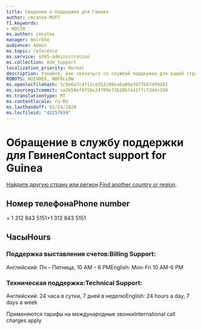 ```yaml
---
title: Сведения о поддержке для Гвинея
author: cmcatee-MSFT
f1.keywords:
- NOCSH
ms.author: cmcatee
manager: mnirkhe
audience: Admin
ms.topic: reference
ms.service: o365-administration
ms.collection: Adm_Support
localization_priority: Normal
description: Узнайте, как связаться со службой поддержки для вашей страны или региона.
ROBOTS: NOINDEX, NOFOLLOW
ms.openlocfilehash: 5c9e0a7c4f11ce552c99ea6a00a397fb67d09d82
ms.sourcegitcommit: ca2b58ef8f5be24f09e73620b74a1ffcf2d4c290
ms.translationtype: MT
ms.contentlocale: ru-RU
ms.lasthandoff: 02/24/2020
ms.locfileid: "42257659"
---
```

# <a name="contact-support-for-guinea"></a><span data-ttu-id="0997f-103">Обращение в службу поддержки для Гвинея</span><span class="sxs-lookup"><span data-stu-id="0997f-103">Contact support for Guinea</span></span>

<span data-ttu-id="0997f-104">[Найдите другую страну или регион](../contact-support-for-business-products.md).</span><span class="sxs-lookup"><span data-stu-id="0997f-104">[Find another country or region](../contact-support-for-business-products.md).</span></span>

## <a name="phone-number"></a><span data-ttu-id="0997f-105">Номер телефона</span><span class="sxs-lookup"><span data-stu-id="0997f-105">Phone number</span></span>
<span data-ttu-id="0997f-106">+ 1 312 843 5151</span><span class="sxs-lookup"><span data-stu-id="0997f-106">+1 312 843 5151</span></span>

## <a name="hours"></a><span data-ttu-id="0997f-107">Часы</span><span class="sxs-lookup"><span data-stu-id="0997f-107">Hours</span></span>
### <a name="billing-support"></a><span data-ttu-id="0997f-108">Поддержка выставления счетов:</span><span class="sxs-lookup"><span data-stu-id="0997f-108">Billing Support:</span></span>

<span data-ttu-id="0997f-109">Английский: Пн – Пятница, 10 AM – 6 PM</span><span class="sxs-lookup"><span data-stu-id="0997f-109">English: Mon-Fri 10 AM-6 PM</span></span>

### <a name="technical-support"></a><span data-ttu-id="0997f-110">Техническая поддержка:</span><span class="sxs-lookup"><span data-stu-id="0997f-110">Technical Support:</span></span>

<span data-ttu-id="0997f-111">Английский: 24 часа в сутки, 7 дней в неделю</span><span class="sxs-lookup"><span data-stu-id="0997f-111">English: 24 hours a day, 7 days a week</span></span>

<span data-ttu-id="0997f-112">Применяются тарифы на международные звонки</span><span class="sxs-lookup"><span data-stu-id="0997f-112">International call charges apply</span></span>